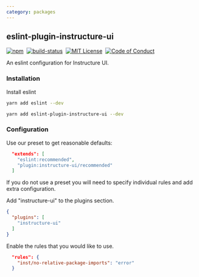 ```yaml
---
category: packages
---
```


## eslint-plugin-instructure-ui

[![npm][npm]][npm-url]&nbsp;
[![build-status][build-status]][build-status-url]&nbsp;
[![MIT License][license-badge]][LICENSE]&nbsp;
[![Code of Conduct][coc-badge]][coc]

An eslint configuration for Instructure UI.

### Installation

Install eslint

```sh
yarn add eslint --dev
```

```sh
yarn add eslint-plugin-instructure-ui --dev
```

### Configuration

Use our preset to get reasonable defaults:

```json
  "extends": [
    "eslint:recommended",
    "plugin:instructure-ui/recommended"
  ]
```

If you do not use a preset you will need to specify individual rules and add extra configuration.

Add "instructure-ui" to the plugins section.

```json
{
  "plugins": [
    "instructure-ui"
  ]
}
```

Enable the rules that you would like to use.

```json
  "rules": {
    "inst/no-relative-package-imports": "error"
  }
```

[npm]: https://img.shields.io/npm/v/eslint-plugin-instructure-ui.svg
[npm-url]: https://npmjs.com/package/eslint-plugin-instructure-ui

[build-status]: https://travis-ci.org/instructure/instructure-ui.svg?branch=master
[build-status-url]: https://travis-ci.org/instructure/instructure-ui "Travis CI"

[license-badge]: https://img.shields.io/npm/l/instructure-ui.svg?style=flat-square
[license]: https://github.com/instructure/instructure-ui/blob/master/LICENSE

[coc-badge]: https://img.shields.io/badge/code%20of-conduct-ff69b4.svg?style=flat-square
[coc]: https://github.com/instructure/instructure-ui/blob/master/CODE_OF_CONDUCT.md
